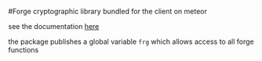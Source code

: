#Forge cryptographic library bundled for the client on meteor

see the documentation [here](https://github.com/digitalbazaar/forge)

the package publishes a global variable `frg` which allows access to all forge functions
